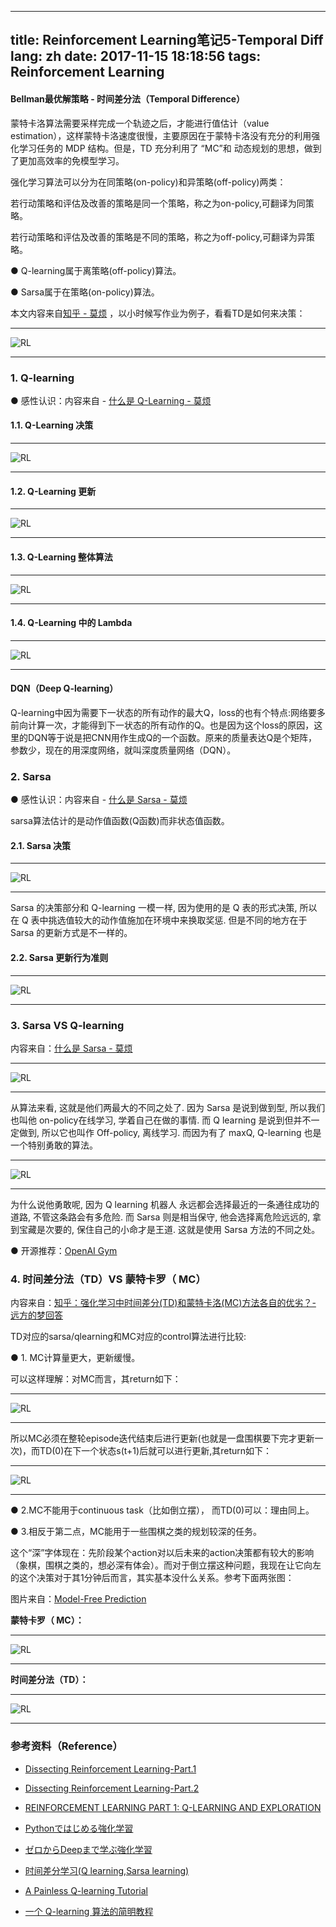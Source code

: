 
---
title: Reinforcement Learning笔记5-Temporal Diff
lang: zh
date: 2017-11-15 18:18:56
tags: Reinforcement Learning
---

#### Bellman最优解策略 - 时间差分法（Temporal Difference）

蒙特卡洛算法需要采样完成一个轨迹之后，才能进行值估计（value estimation），这样蒙特卡洛速度很慢，主要原因在于蒙特卡洛没有充分的利用强化学习任务的 MDP 结构。但是，TD 充分利用了 “MC”和 动态规划的思想，做到了更加高效率的免模型学习。

强化学习算法可以分为在同策略(on-policy)和异策略(off-policy)两类：

若行动策略和评估及改善的策略是同一个策略，称之为on-policy,可翻译为同策略。

若行动策略和评估及改善的策略是不同的策略，称之为off-policy,可翻译为异策略。

● Q-learning属于离策略(off-policy)算法。

● Sarsa属于在策略(on-policy)算法。

本文内容来自[知乎 - 莫烦](https://zhuanlan.zhihu.com/morvan "Title") ，以小时候写作业为例子，看看TD是如何来决策：

-------------------------------------

![RL](/image/RL/5/0-0.png) 

-------------------------------------

### 1. Q-learning

● 感性认识：内容来自 - [什么是 Q-Learning - 莫烦](https://zhuanlan.zhihu.com/p/24808797 "Title") 

#### 1.1. Q-Learning 决策

-------------------------------------

![RL](/image/RL/5/1-1.png) 

-------------------------------------

#### 1.2. Q-Learning 更新

-------------------------------------

![RL](/image/RL/5/1-2.png) 

-------------------------------------

#### 1.3. Q-Learning 整体算法

-------------------------------------

![RL](/image/RL/5/1-3.png) 

-------------------------------------

#### 1.4. Q-Learning 中的 Lambda

-------------------------------------

![RL](/image/RL/5/1-4.png) 

-------------------------------------

#### DQN（Deep Q-learning） 

Q-learning中因为需要下一状态的所有动作的最大Q，loss的也有个特点:网络要多前向计算一次，才能得到下一状态的所有动作的Q。也是因为这个loss的原因，这里的DQN等于说是把CNN用作生成Q的一个函数。原来的质量表达Q是个矩阵，参数少，现在的用深度网络，就叫深度质量网络（DQN）。

### 2. Sarsa

● 感性认识：内容来自 - [什么是 Sarsa - 莫烦](https://zhuanlan.zhihu.com/p/24860793 "Title") 

sarsa算法估计的是动作值函数(Q函数)而非状态值函数。

#### 2.1. Sarsa 决策

-------------------------------------

![RL](/image/RL/5/2-1.png) 

-------------------------------------

Sarsa 的决策部分和 Q-learning 一模一样, 因为使用的是 Q 表的形式决策, 所以在 Q 表中挑选值较大的动作值施加在环境中来换取奖惩. 但是不同的地方在于 Sarsa 的更新方式是不一样的。

#### 2.2. Sarsa 更新行为准则

-------------------------------------

![RL](/image/RL/5/2-2.png) 

-------------------------------------

### 3. Sarsa VS Q-learning

内容来自：[什么是 Sarsa - 莫烦](https://zhuanlan.zhihu.com/p/24860793 "Title") 

-------------------------------------

![RL](/image/RL/5/3-1.png) 

-------------------------------------

从算法来看, 这就是他们两最大的不同之处了. 因为 Sarsa 是说到做到型, 所以我们也叫他 on-policy在线学习, 学着自己在做的事情. 而 Q learning 是说到但并不一定做到, 所以它也叫作 Off-policy, 离线学习. 而因为有了 maxQ, Q-learning 也是一个特别勇敢的算法。

-------------------------------------

![RL](/image/RL/5/3-2.png) 

-------------------------------------

为什么说他勇敢呢, 因为 Q learning 机器人 永远都会选择最近的一条通往成功的道路, 不管这条路会有多危险. 而 Sarsa 则是相当保守, 他会选择离危险远远的, 拿到宝藏是次要的, 保住自己的小命才是王道. 这就是使用 Sarsa 方法的不同之处。

● 开源推荐：[OpenAI Gym](https://github.com/openai/gym "Title") 

### 4. 时间差分法（TD）VS 蒙特卡罗（ MC）

内容来自：[知乎：强化学习中时间差分(TD)和蒙特卡洛(MC)方法各自的优劣？- 远方的梦回答](https://www.zhihu.com/question/62388365/answer/218012513 "Title") 

TD对应的sarsa/qlearning和MC对应的control算法进行比较:

● 1. MC计算量更大，更新缓慢。

可以这样理解：对MC而言，其return如下：

-------------------------------------

![RL](/image/RL/5/4-1.png) 

-------------------------------------

所以MC必须在整轮episode迭代结束后进行更新(也就是一盘围棋要下完才更新一次)，而TD(0)在下一个状态s(t+1)后就可以进行更新,其return如下：

-------------------------------------

![RL](/image/RL/5/4-2.png) 

-------------------------------------

● 2.MC不能用于continuous task（比如倒立摆）， 而TD(0)可以：理由同上。

● 3.相反于第二点，MC能用于一些围棋之类的规划较深的任务。

这个“深”字体现在：先阶段某个action对以后未来的action决策都有较大的影响（象棋，围棋之类的，想必深有体会）。而对于倒立摆这种问题，我现在让它向左的这个决策对于其1分钟后而言，其实基本没什么关系。参考下面两张图：


图片来自：[Model-Free Prediction](http://www0.cs.ucl.ac.uk/staff/d.silver/web/Teaching_files/MC-TD.pdf "Title") 

 **蒙特卡罗（ MC）：**
 
-------------------------------------

![RL](/image/RL/5/4-3.png) 

-------------------------------------

 **时间差分法（TD）：**

-------------------------------------

![RL](/image/RL/5/4-4.png) 

-------------------------------------


### 参考资料（Reference）

- [Dissecting Reinforcement Learning-Part.1](https://mpatacchiola.github.io/blog/2016/12/09/dissecting-reinforcement-learning.html "Title") 

- [Dissecting Reinforcement Learning-Part.2](https://mpatacchiola.github.io/blog/2017/01/15/dissecting-reinforcement-learning-2.html "Title") 

- [REINFORCEMENT LEARNING PART 1: Q-LEARNING AND EXPLORATION](https://studywolf.wordpress.com/2012/11/25/reinforcement-learning-q-learning-and-exploration/ "Title") 

- [Pythonではじめる強化学習](https://qiita.com/Hironsan/items/56f6c0b2f4cfd28dd906 "Title") 

- [ゼロからDeepまで学ぶ強化学習](https://qiita.com/icoxfog417/items/242439ecd1a477ece312 "Title") 

- [时间差分学习(Q learning,Sarsa learning)](http://www.cnblogs.com/jinxulin/p/5116332.html "Title") 

- [A Painless Q-learning Tutorial](http://mnemstudio.org/path-finding-q-learning-tutorial.htm "Title")

- [一个 Q-learning 算法的简明教程](http://blog.csdn.net/itplus/article/details/9361915 "Title")
